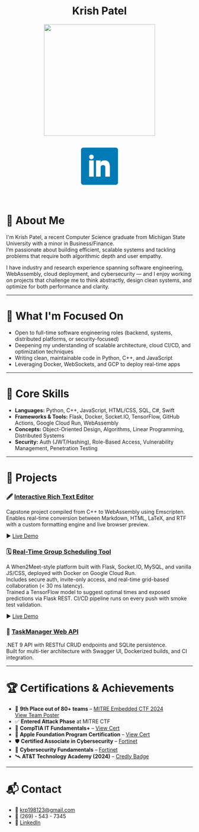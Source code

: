 <h1 align="center">Krish Patel</h1>

<p align="center">
  <img src="./Krish_Photo.jpg" width="300" height="300" />
</p>

<h2 align="center">
  <a href="https://www.linkedin.com/in/krishna-patel-a83424202/">
    <img src="./social-linkedin.png" alt="LinkedIn" loading="lazy" width="100" height="100" />
  </a>
</h2>

<br>

# 👋 About Me

I'm Krish Patel, a recent Computer Science graduate from Michigan State University with a minor in Business/Finance.  
I’m passionate about building efficient, scalable systems and tackling problems that require both algorithmic depth and user empathy.

I have industry and research experience spanning software engineering, WebAssembly, cloud deployment, and cybersecurity — and I enjoy working on projects that challenge me to think abstractly, design clean systems, and optimize for both performance and clarity.

---

# 🚀 What I'm Focused On

- Open to full-time software engineering roles (backend, systems, distributed platforms, or security-focused)
- Deepening my understanding of scalable architecture, cloud CI/CD, and optimization techniques
- Writing clean, maintainable code in Python, C++, and JavaScript
- Leveraging Docker, WebSockets, and GCP to deploy real-time apps

---

# 🧠 Core Skills

- **Languages:** Python, C++, JavaScript, HTML/CSS, SQL, C#, Swift
- **Frameworks & Tools:** Flask, Docker, Socket.IO, TensorFlow, GitHub Actions, Google Cloud Run, WebAssembly
- **Concepts:** Object-Oriented Design, Algorithms, Linear Programming, Distributed Systems
- **Security:** Auth (JWT/Hashing), Role-Based Access, Vulnerability Management, Penetration Testing

---

# 📂 Projects

### 🖋️ [Interactive Rich Text Editor](https://github.com/KrishPatel198/rich-text-editor-msu)  
Capstone project compiled from C++ to WebAssembly using Emscripten. Enables real-time conversion between Markdown, HTML, LaTeX, and RTF with a custom formatting engine and live browser preview.

▶️ [Live Demo](https://krishpatel198.github.io/rich-text-editor-msu/)

### 🗓️ [Real-Time Group Scheduling Tool](https://final-exam-656037513299.us-central1.run.app)  
A When2Meet-style platform built with Flask, Socket.IO, MySQL, and vanilla JS/CSS, deployed with Docker on Google Cloud Run.  
Includes secure auth, invite-only access, and real-time grid-based collaboration (< 30 ms latency).  
Trained a TensorFlow model to suggest optimal times and exposed predictions via Flask REST. CI/CD pipeline runs on every push with smoke test validation.

▶️ [Live Demo](https://final-exam-656037513299.us-central1.run.app)

### 🔧 [TaskManager Web API](https://github.com/KrishPatel198/TaskManager-API/tree/main)  
.NET 9 API with RESTful CRUD endpoints and SQLite persistence.  
Built for multi-tier architecture with Swagger UI, Dockerized builds, and CI integration.

---

# 🏆 Certifications & Achievements

- 🥉 **9th Place out of 80+ teams** – [MITRE Embedded CTF 2024](https://mitre-engenuity.org/growing-impact/ectf-embedded-capture-the-flag/)  
  [View Team Poster](./msu_ectf_poster.pdf)
- ✅ **Entered Attack Phase** at MITRE CTF  
- 🧪 **CompTIA IT Fundamentals+** – [View Cert](./CompTIA_IT_Fundamentals_ITF+.pdf)  
- 🍏 **Apple Foundation Program Certification** – [View Cert](./AppleCertification.pdf)  
- 🛡️ **Certified Associate in Cybersecurity** – [Fortinet](./Fortinet_Certified_Associate_in_Cybersecurity.pdf)  
- 🔐 **Cybersecurity Fundamentals** – [Fortinet](./Fortinet_Certified_Fundamentals_in_Cybersecurity.pdf)  
- 🛰️ **AT&T Technology Academy (2024)** – [Credly Badge](https://www.credly.com/badges/a4eb3301-ce96-416a-9096-bdb775b821b8/linked_in?t=sg08sz)

---

# 📬 Contact

- 📧 [krp198123@gmail.com](mailto:krp198123@gmail.com)  
- 📱 (269) - 543 - 7345  
- 🔗 [LinkedIn](https://www.linkedin.com/in/krishna-patel-a83424202/)
